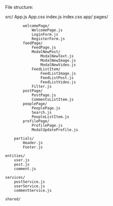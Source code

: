 File structure:


src/
	App.js
	App.css
	index.js
	index.css
	app/
		pages/

			welcomePage/
				WelcomePage.js
				LoginForm.js
				RegisterForm.js
			feedPage/
				FeedPage.js
				ModalNewPost/
					ModalNewText.js
					ModalNewImage.js
					ModalNewVideo.js
				FeedListItem/
					FeedListImage.js
					FeedListPost.js
					FeedListVideo.js
				Filter.js
			postPage/
				PostPage.js
				CommentsListItem.js
			peoplePage/
				PeoplePage.js
				Search.js
				PeopleListItem.js
			profilePage/
				ProfilePage.js
				ModalUpdateProfile.js

		partials/
			Header.js
			Footer.js

	entities/
		user.js
		post.js
		comment.js

	services/
		postService.js
		userService.js
		commentService.js
		
	shared/





